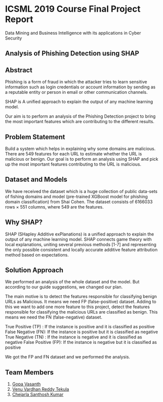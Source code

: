 # ICSML 2019 Course Final Project Report

Data Mining and Business Intelligence with its applications in Cyber Security


## Analysis of Phishing Detection using SHAP

## Abstract

Phishing is a form of fraud in which the attacker tries to learn sensitive information such as login credentials or account information by sending as a reputable entity or person in email or other communication channels.

SHAP is A unified approach to explain the output of any machine learning model.
 
Our aim is to perform an analysis of the Phishing Detection project to bring the most important features which are contributing to the different results.

## Problem Statement

Build a system which helps in explaining why some domains are malicious. There are 549 features for each URL to estimate whether the URL is malicious or benign. Our goal is to perform an analysis using SHAP and pick up the most important features contributing to the URL is malicious.

## Dataset and Models

We have received the dataset which is a huge collection of public data-sets of fishing domains and model (pre-trained XGBoost model for phishing domain classification) from Shai Cohen. The dataset consists of 6166033 rows × 551 columns, where 549 are the features. 

## Why SHAP?

SHAP (SHapley Additive exPlanations) is a unified approach to explain the output of any machine learning model. SHAP connects game theory with local explanations, uniting several previous methods [1-7] and representing the only possible consistent and locally accurate additive feature attribution method based on expectations.

## Solution Approach

We performed an analysis of the whole dataset and the model. But according to our guide suggestions, we changed our plan.

The main motive is to detect the features responsible for classifying benign URLs as Malicious. It means we need FP (false-positive) dataset. Adding to this we want to add one more feature to this project, detect the features responsible for classifying the malicious URLs are classified as benign. This means we need the FN (false-negative) dataset.

True Positive (TP) : If the instance is positive and it is classified as positive
False Negative (FN): If the instance is positive but it is classified as negative
True Negative (TN) : If the instance is negative and it is classified as negative
False Positive (FP): If the instance is negative but it is classified as positive

We got the FP and FN dataset and we performed the analysis.

## Team Members

1. [Gopa Vasanth](https://github.com/gopavasanth)
2. [Venu Vardhan Reddy Tekula](https://github.com/vchrombie)
3. [Chejarla Santhosh Kumar](https://github.com/chsantoshkumar211)

